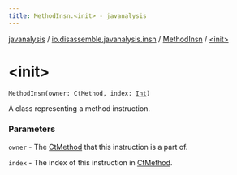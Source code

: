 ```yaml
---
title: MethodInsn.<init> - javanalysis
---
```


[javanalysis](../../index.html) / [io.disassemble.javanalysis.insn](../index.html) / [MethodInsn](index.html) / [&lt;init&gt;](./-init-.html)

# &lt;init&gt;

`MethodInsn(owner: CtMethod, index: `[`Int`](https://kotlinlang.org/api/latest/jvm/stdlib/kotlin/-int/index.html)`)`

A class representing a method instruction.

### Parameters

`owner` - The [CtMethod](#) that this instruction is a part of.

`index` - The index of this instruction in [CtMethod](#).